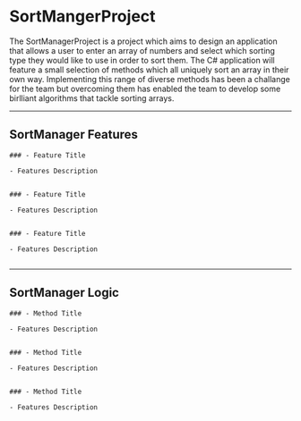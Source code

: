 # SortMangerProject

The SortManagerProject is a project which aims to design an application that allows a user to enter an array of numbers and select which sorting type they would like to use in order to sort them. The C# application will feature a small selection of methods which all uniquely sort an array in their own way. Implementing this range of diverse methods has been a challange for the team but overcoming them has enabled the team to develop some birlliant algorithms that tackle sorting arrays.

---
##  SortManager Features

    ### - Feature Title

    - Features Description

<img>

    ### - Feature Title

    - Features Description
<img>

    ### - Feature Title

    - Features Description
<img>

---

## SortManager Logic

    ### - Method Title

    - Features Description

<img>

    ### - Method Title

    - Features Description

<img>

    ### - Method Title

    - Features Description

<img>